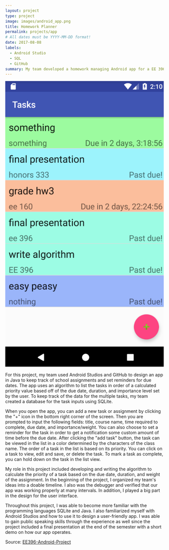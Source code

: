 ```yaml
---
layout: project
type: project
image: images/android_app.png
title: Homework Planner
permalink: projects/app
# All dates must be YYYY-MM-DD format!
date: 2017-08-08
labels:
  - Android Studio
  - SQL
  - GitHub
summary: My team developed a homework managing Android app for a EE 396 project.
---
```

<img class="ui medium right floated rounded image" src="../images/app_full.png">

For this project, my team used Android Studios and GitHub to design an app in Java to keep track of school assignments and set reminders for due dates.  The app uses an algorithm to list the tasks in order of a calculated priority value based off of the due date, duration, and importance level set by the user.  To keep track of the data for the multiple tasks, my team created a database for the task inputs using SQLite.  

When you open the app, you can add a new task or assignment by clicking the "+" icon in the bottom right corner of the screen.  Then you are prompted to input the following fields: title, course name, time required to complete, due date, and importance/weight.  You can also choose to set a reminder for the task in order to get a notification some custom amount of time before the due date.  After clicking the "add task" button, the task can be viewed in the list in a color determined by the characters of the class name.  The order of a task in the list is based on its priority.  You can click on a task to view, edit and save, or delete the task.  To mark a task as complete, you can hold down on the task in the list view.  

My role in this project included developing and writing the algorithm to calculate the priority of a task based on the due date, duration, and weight of the assignment.  In the beginning of the project, I organized my team's ideas into a doable timeline.  I also was the debugger and verified that our app was working properly at many intervals.  In addition, I played a big part in the design for the user interface.  

Throughout this project, I was able to become more familiar with the programming languages SQLite and Java.  I also familiarized myself with Android Studios and how to use it to design a user-friendly app.  I was able to gain public speaking skills through the experience as well since the project included a final presentation at the end of the semester with a short demo on how our app operates. 

Source: <a href="https://github.com/EE396-Android-Project/Android-Project"><i class="large github icon "></i>EE396-Android-Project</a>

